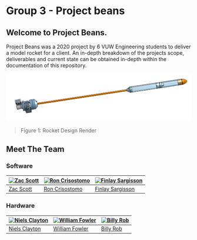 # Group 3 - Project beans

## Welcome to Project Beans.

Project Beans was a 2020 project by 6 VUW Engineering students to
deliver a model rocket for a client. An in-depth breakdown of the
projects scope, deliverables and current state can be obtained in-depth
within the documentation of this repository.

![Rocket Design](hardware_package/prototyping/rocket_body/combined_3d_model/gimbal_p3_added.PNG)

> Figure 1: Rocket Design Render

## Meet The Team

### Software

| [![Zac Scott](https://avatars2.githubusercontent.com/u/38968222?s=460&u=3ec9a0cd3fa38a006cbc7e9d8014d05e609fa5f5&v=4)](https://github.com/scottzach1) | [![Ron Crisostomo](https://avatars0.githubusercontent.com/u/37648842?s=460&v=4)](https://github.com/crisosron) | [![Finlay Sargisson](https://avatars3.githubusercontent.com/u/54577289?s=460&v=4)](https://github.com/sarrgi) |
|:------------------------------------------------------------------------------------------------------------------------------------------------------|:---------------------------------------------------------------------------------------------------------------|:--------------------------------------------------------------------------------------------------------------|
| [Zac Scott](https://github.com/scottzach1)                                                                                                            | [Ron Crisostomo](https://github.com/crisosron)                                                                 | [Finlay Sargisson](https://github.com/sarrgi)                                                                 |

### Hardware

| [![Niels Clayton](https://avatars3.githubusercontent.com/u/38965129?s=460&u=18c341958f1783e400c6fdeed00db8cc31daa547&v=4)](https://github.com/Niels-Clayton) | [![William Fowler](https://avatars0.githubusercontent.com/u/38898204?s=460&v=4)](https://github.com/Will-Fowler) | [![Billy Rob](https://secure.gravatar.com/avatar/d3de6485fd46fb86a7c7674733f30206?s=452&d=identicon)](https://gitlab.ecs.vuw.ac.nz/robbbill) |
|:-------------------------------------------------------------------------------------------------------------------------------------------------------------|:-----------------------------------------------------------------------------------------------------------------|:---------------------------------------------------------------------------------------------------------------------------------------------|
| [Niels Clayton](https://github.com/Niels-Clayton)                                                                                                            | [William Fowler](https://github.com/Will-Fowler)                                                                 | [Billy Rob](https://gitlab.ecs.vuw.ac.nz/robbbill)                                                                                           |

